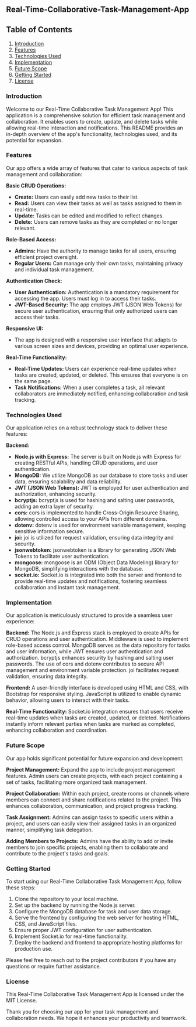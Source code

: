 ## Real-Time-Collaborative-Task-Management-App

## Table of Contents

1. [Introduction](#introduction)
2. [Features](#features)
3. [Technologies Used](#technologies-used)
4. [Implementation](#implementation)
5. [Future Scope](#future-scope)
6. [Getting Started](#getting-started)
7. [License](#license)

### Introduction

Welcome to our Real-Time Collaborative Task Management App! This application is a comprehensive solution for efficient task management and collaboration. It enables users to create, update, and delete tasks while allowing real-time interaction and notifications. This README provides an in-depth overview of the app's functionality, technologies used, and its potential for expansion.

### Features

Our app offers a wide array of features that cater to various aspects of task management and collaboration:

**Basic CRUD Operations:**
- **Create:** Users can easily add new tasks to their list.
- **Read:** Users can view their tasks as well as tasks assigned to them in real-time.
- **Update:** Tasks can be edited and modified to reflect changes.
- **Delete:** Users can remove tasks as they are completed or no longer relevant.

**Role-Based Access:**
- **Admins:** Have the authority to manage tasks for all users, ensuring efficient project oversight.
- **Regular Users:** Can manage only their own tasks, maintaining privacy and individual task management.

**Authentication Check:**
- **User Authentication:** Authentication is a mandatory requirement for accessing the app. Users must log in to access their tasks.
- **JWT-Based Security:** The app employs JWT (JSON Web Tokens) for secure user authentication, ensuring that only authorized users can access their tasks.

**Responsive UI:**
- The app is designed with a responsive user interface that adapts to various screen sizes and devices, providing an optimal user experience.

**Real-Time Functionality:**
- **Real-Time Updates:** Users can experience real-time updates when tasks are created, updated, or deleted. This ensures that everyone is on the same page.
- **Task Notifications:** When a user completes a task, all relevant collaborators are immediately notified, enhancing collaboration and task tracking.

### Technologies Used

Our application relies on a robust technology stack to deliver these features:

**Backend:**
- **Node.js with Express:** The server is built on Node.js with Express for creating RESTful APIs, handling CRUD operations, and user authentication.
- **MongoDB:** We utilize MongoDB as our database to store tasks and user data, ensuring scalability and data reliability.
- **JWT (JSON Web Tokens):** JWT is employed for user authentication and authorization, enhancing security.
- **bcryptjs:** bcryptjs is used for hashing and salting user passwords, adding an extra layer of security.
- **cors:** cors is implemented to handle Cross-Origin Resource Sharing, allowing controlled access to your APIs from different domains.
- **dotenv:** dotenv is used for environment variable management, keeping sensitive information secure.
- **joi:** joi is utilized for request validation, ensuring data integrity and security.
- **jsonwebtoken:** jsonwebtoken is a library for generating JSON Web Tokens to facilitate user authentication.
- **mongoose:** mongoose is an ODM (Object Data Modeling) library for MongoDB, simplifying interactions with the database.
- **socket.io:** Socket.io is integrated into both the server and frontend to provide real-time updates and notifications, fostering seamless collaboration and instant task management.

### Implementation

Our application is meticulously structured to provide a seamless user experience:

**Backend:** The Node.js and Express stack is employed to create APIs for CRUD operations and user authentication. Middleware is used to implement role-based access control. MongoDB serves as the data repository for tasks and user information, while JWT ensures user authentication and authorization. bcryptjs enhances security by hashing and salting user passwords. The use of cors and dotenv contributes to secure API management and environment variable protection. joi facilitates request validation, ensuring data integrity.

**Frontend:** A user-friendly interface is developed using HTML and CSS, with Bootstrap for responsive styling. JavaScript is utilized to enable dynamic behavior, allowing users to interact with their tasks.

**Real-Time Functionality:** Socket.io integration ensures that users receive real-time updates when tasks are created, updated, or deleted. Notifications instantly inform relevant parties when tasks are marked as completed, enhancing collaboration and coordination.

### Future Scope

Our app holds significant potential for future expansion and development:

**Project Management:** Expand the app to include project management features. Admin users can create projects, with each project containing a set of tasks, facilitating more organized task management.

**Project Collaboration:** Within each project, create rooms or channels where members can connect and share notifications related to the project. This enhances collaboration, communication, and project progress tracking.

**Task Assignment:** Admins can assign tasks to specific users within a project, and users can easily view their assigned tasks in an organized manner, simplifying task delegation.

**Adding Members to Projects:** Admins have the ability to add or invite members to join specific projects, enabling them to collaborate and contribute to the project's tasks and goals.

### Getting Started

To start using our Real-Time Collaborative Task Management App, follow these steps:

1. Clone the repository to your local machine.
2. Set up the backend by running the Node.js server.
3. Configure the MongoDB database for task and user data storage.
4. Serve the frontend by configuring the web server for hosting HTML, CSS, and JavaScript files.
5. Ensure proper JWT configuration for user authentication.
6. Implement Socket.io for real-time functionality.
7. Deploy the backend and frontend to appropriate hosting platforms for production use.

Please feel free to reach out to the project contributors if you have any questions or require further assistance.

### License

This Real-Time Collaborative Task Management App is licensed under the MIT License.

Thank you for choosing our app for your task management and collaboration needs. We hope it enhances your productivity and teamwork.
